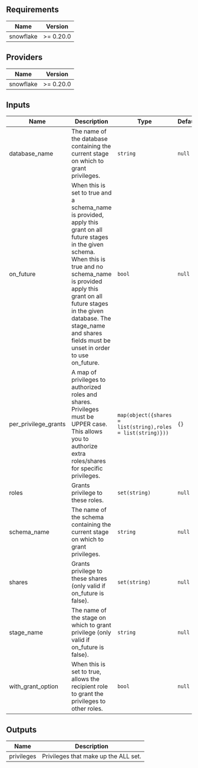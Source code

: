 <!-- START -->
## Requirements

| Name | Version |
|------|---------|
| snowflake | >= 0.20.0 |

## Providers

| Name | Version |
|------|---------|
| snowflake | >= 0.20.0 |

## Inputs

| Name | Description | Type | Default | Required |
|------|-------------|------|---------|:--------:|
| database\_name | The name of the database containing the current stage on which to grant privileges. | `string` | `null` | no |
| on\_future | When this is set to true and a schema\_name is provided, apply this grant on all future stages in the given schema. When this is true and no schema\_name is provided apply this grant on all future stages in the given database. The stage\_name and shares fields must be unset in order to use on\_future. | `bool` | `null` | no |
| per\_privilege\_grants | A map of privileges to authorized roles and shares. Privileges must be UPPER case.<br>  This allows you to authorize extra roles/shares for specific privileges. | `map(object({shares = list(string),roles = list(string)}))` | `{}` | no |
| roles | Grants privilege to these roles. | `set(string)` | `null` | no |
| schema\_name | The name of the schema containing the current stage on which to grant privileges. | `string` | `null` | no |
| shares | Grants privilege to these shares (only valid if on\_future is false). | `set(string)` | `null` | no |
| stage\_name | The name of the stage on which to grant privilege (only valid if on\_future is false). | `string` | `null` | no |
| with\_grant\_option | When this is set to true, allows the recipient role to grant the privileges to other roles. | `bool` | `null` | no |

## Outputs

| Name | Description |
|------|-------------|
| privileges | Privileges that make up the ALL set. |

<!-- END -->
